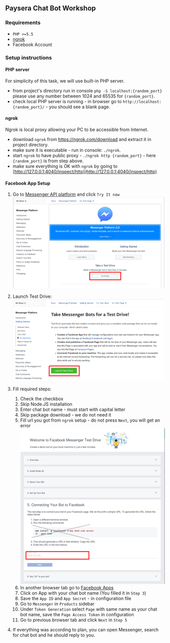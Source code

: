 ## Paysera Chat Bot Workshop

### Requirements
 * `PHP >=5.5`
 * [ngrok](https://ngrok.com/download)
 * Facebook Account
 
### Setup instructions
 
 #### PHP server
 For simplicity of this task, we will use built-in PHP server.
 * from project's directory run in console `php -S localhost:{random_port}` please use any number between 1024 and 65535 for `{random_port}`.
 * check local PHP server is running - in browser go to `http://localhost:{random_port}/` - you should see a blank page.
 
 #### ngrok
 Ngrok is local proxy allowing your PC to be accessible from Internet.
 * download `ngrok` from https://ngrok.com/download and extract it in project directory.
 * make sure it is executable - run in console: `./ngrok`.
 * start `ngrok` to have public proxy - `./ngrok http {random_port}` - here `{random_port}` is from step above.
 * make sure everything is OK with `ngrok` by going to [http://127.0.0.1:4040/inspect/http](http://127.0.0.1:4040/inspect/http)

 #### Facebook App Setup
 
 1. Go to [Messenger API platform](https://developers.facebook.com/docs/messenger-platform) and click `Try It now`
  ![](doc/1.png)

 1. Launch Test Drive: ![](doc/2.png)
 1. Fill required steps: 
    1. Check the checkbox
    1. Skip Node.JS installation
    1. Enter chat bot name - must start with capital letter
    1. Skip package download - we do not need it
    1. Fill url you got from `ngrok` setup - do not press `Next`, you will get an error ![](doc/3.png)
    1. In another browser tab go to [Facebook Apps](https://developers.facebook.com/apps)
    1. Click on App with your chat bot name (You filled it in `Step 3`)
    1. Save the `App ID` and `App Secret` - in configuration file
    1. Go to `Messenger` in `Products` sidebar
    1. Under `Token Generation` select `Page` with same name as your chat bot name, save the `Page Access Token` in configuration
    1. Go to previous browser tab and click `Next` in `Step 5`
 1. If everything was according to plan, you can open Messenger, search for chat bot and he should reply to you.
